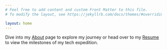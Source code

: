 ```yaml
---
# Feel free to add content and custom Front Matter to this file.
# To modify the layout, see https://jekyllrb.com/docs/themes/#overriding-theme-defaults

layout: home
---
```


Dive into my [About](/about) page to explore my journey or head over to my [Resume](https://hasti-d.github.io/) to view the milestones of my tech expedition.
